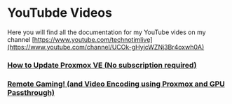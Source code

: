 # YouTubde Videos

Here you will find all the documentation for my YouTube vides on my channel [https://www.youtube.com/technotimlive](https://www.youtube.com/channel/UCOk-gHyjcWZNj3Br4oxwh0A)


### [How to Update Proxmox VE (No subscription required)](update-proxmox/README.md)


### [Remote Gaming! (and Video Encoding using Proxmox and GPU Passthrough)](gpu-passthrough/README.md)
